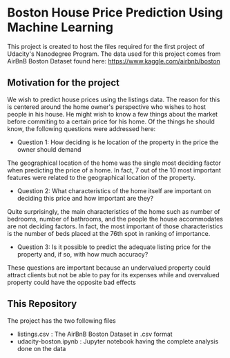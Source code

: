 # Boston House Price Prediction Using Machine Learning

This project is created to host the files required for the first project of Udacity's Nanodegree Program.
The data used for this project comes from AirBnB Boston Dataset found here: https://www.kaggle.com/airbnb/boston

## Motivation for the project

We wish to predict house prices using the listings data. The reason for this is centered around the home owner's perspective who wishes to host people in his house. He might wish to know a few things about the market before commiting to a certain price for his home. Of the things he should know, the following questions were addressed here:

   - Question 1: How deciding is he location of the property in the price the owner should demand

The geographical location of the home was the single most deciding factor when predicting the price of a home. In fact, 7 out of the 10 most important features were related to the geographical location of the property. 
            
   - Question 2: What characteristics of the home itself are important on deciding this price and how important are they?

Quite surprisingly, the main characteristics of the home such as number of bedrooms, number of bathrooms, and the people the house accommodates are not deciding factors. In fact, the most important of those characteristics is the number of beds placed at the 76th spot in ranking of importance.

   - Question 3: Is it possible to predict the adequate listing price for the property and, if so, with how much accuracy?


   
These questions are important because an undervalued property could attract clients but not be able to pay for its expenses while and overvalued property could have the opposite bad effects

## This Repository
The project has the two following files
   - listings.csv : The AirBnB Boston Dataset in .csv format
   - udacity-boston.ipynb : Jupyter notebook having the complete analysis done on the data

